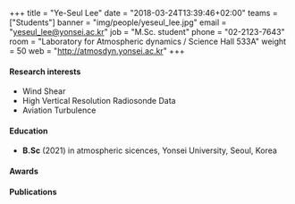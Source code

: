 ﻿+++
title = "Ye-Seul Lee"
date = "2018-03-24T13:39:46+02:00"
teams = ["Students"]
banner = "img/people/yeseul_lee.jpg"
email = "yeseul_lee@yonsei.ac.kr"
job = "M.Sc. student"
phone = "02-2123-7643"
room = "Laboratory for Atmospheric dynamics / Science Hall 533A"
weight = 50
web = "http://atmosdyn.yonsei.ac.kr"
+++

#### Research interests
+ Wind Shear
+ High Vertical Resolution Radiosonde Data
+ Aviation Turbulence

#### Education
+ **B.Sc** (2021) in atmospheric sicences, Yonsei University, Seoul, Korea

#### Awards


#### Publications
